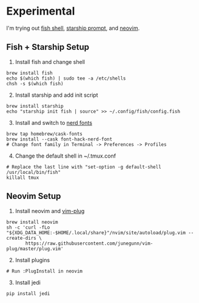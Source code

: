 # Experimental

I'm trying out [fish shell][1], [starship prompt][2], and [neovim][3].

## Fish + Starship Setup

1. Install fish and change shell

```
brew install fish
echo $(which fish) | sudo tee -a /etc/shells
chsh -s $(which fish)
```

2. Install starship and add init script

```
brew install starship
echo "starship init fish | source" >> ~/.config/fish/config.fish
```

3. Install and switch to [nerd fonts][4]

```
brew tap homebrew/cask-fonts
brew install --cask font-hack-nerd-font
# Change font family in Terminal -> Preferences -> Profiles
```

4. Change the default shell in ~/.tmux.conf

```
# Replace the last line with "set-option -g default-shell /usr/local/bin/fish"
killall tmux
```

## Neovim Setup

1. Install neovim and [vim-plug][5]

```
brew install neovim
sh -c 'curl -fLo "${XDG_DATA_HOME:-$HOME/.local/share}"/nvim/site/autoload/plug.vim --create-dirs \
       https://raw.githubusercontent.com/junegunn/vim-plug/master/plug.vim'
```

2. Install plugins

```
# Run :PlugInstall in neovim
```

3. Install jedi

```
pip install jedi
```


[1]: https://fishshell.com
[2]: https://starship.rs
[3]: https://neovim.io
[4]: https://github.com/ryanoasis/nerd-fonts
[5]: https://github.com/junegunn/vim-plug
